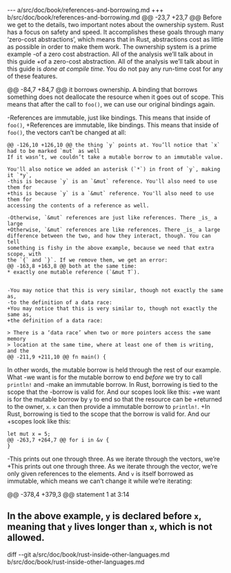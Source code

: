 --- a/src/doc/book/references-and-borrowing.md
+++ b/src/doc/book/references-and-borrowing.md
@@ -23,7 +23,7 @@ Before we get to the details, two important notes about the ownership system.
 Rust has a focus on safety and speed. It accomplishes these goals through many
 ‘zero-cost abstractions’, which means that in Rust, abstractions cost as little
 as possible in order to make them work. The ownership system is a prime example
-of a zero cost abstraction. All of the analysis we’ll talk about in this guide
+of a zero-cost abstraction. All of the analysis we’ll talk about in this guide
 is _done at compile time_. You do not pay any run-time cost for any of these
 features.
 
@@ -84,7 +84,7 @@ it borrows ownership. A binding that borrows something does not deallocate the
 resource when it goes out of scope. This means that after the call to `foo()`,
 we can use our original bindings again.
 
-References are immutable, just like bindings. This means that inside of `foo()`,
+References are immutable, like bindings. This means that inside of `foo()`,
 the vectors can’t be changed at all:
 
 ```rust,ignore
@@ -126,10 +126,10 @@ the thing `y` points at. You’ll notice that `x` had to be marked `mut` as well
 If it wasn’t, we couldn’t take a mutable borrow to an immutable value.
 
 You'll also notice we added an asterisk (`*`) in front of `y`, making it `*y`,
-this is because `y` is an `&mut` reference. You'll also need to use them for
+this is because `y` is a `&mut` reference. You'll also need to use them for
 accessing the contents of a reference as well.
 
-Otherwise, `&mut` references are just like references. There _is_ a large
+Otherwise, `&mut` references are like references. There _is_ a large
 difference between the two, and how they interact, though. You can tell
 something is fishy in the above example, because we need that extra scope, with
 the `{` and `}`. If we remove them, we get an error:
@@ -163,8 +163,8 @@ both at the same time:
 * exactly one mutable reference (`&mut T`).
 
 
-You may notice that this is very similar, though not exactly the same as,
-to the definition of a data race:
+You may notice that this is very similar to, though not exactly the same as,
+the definition of a data race:
 
 > There is a ‘data race’ when two or more pointers access the same memory
 > location at the same time, where at least one of them is writing, and the
@@ -211,9 +211,10 @@ fn main() {
 ```
 
 In other words, the mutable borrow is held through the rest of our example. What
-we want is for the mutable borrow to end _before_ we try to call `println!` and
-make an immutable borrow. In Rust, borrowing is tied to the scope that the
-borrow is valid for. And our scopes look like this:
+we want is for the mutable borrow by `y` to end so that the resource can be
+returned to the owner, `x`. `x` can then provide a immutable borrow to `println!`.
+In Rust, borrowing is tied to the scope that the borrow is valid for. And our
+scopes look like this:
 
 ```rust,ignore
 let mut x = 5;
@@ -263,7 +264,7 @@ for i in &v {
 }
 ```
 
-This prints out one through three. As we iterate through the vectors, we’re
+This prints out one through three. As we iterate through the vector, we’re
 only given references to the elements. And `v` is itself borrowed as immutable,
 which means we can’t change it while we’re iterating:
 
@@ -378,4 +379,3 @@ statement 1 at 3:14
 
 In the above example, `y` is declared before `x`, meaning that `y` lives longer
 than `x`, which is not allowed.
-
diff --git a/src/doc/book/rust-inside-other-languages.md b/src/doc/book/rust-inside-other-languages.md
